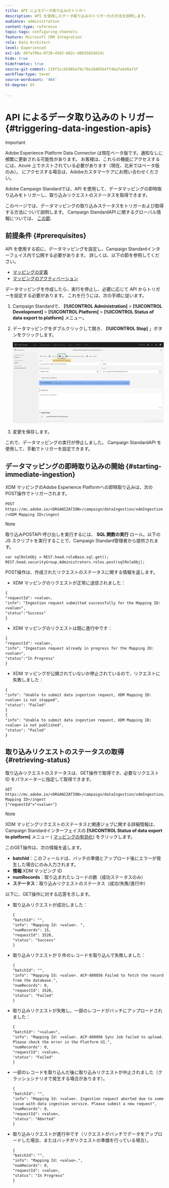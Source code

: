 ```yaml
---
title: API によるデータ取り込みのトリガー
description: API を使用したデータ取り込みのトリガー化の方法を説明します。
audience: administration
content-type: reference
topic-tags: configuring-channels
feature: Microsoft CRM Integration
role: Data Architect
level: Experienced
exl-id: d67a796a-0730-4502-802c-d0b3583dd1dc
hide: true
hidefromtoc: true
source-git-commit: 110f3ccb5865e70c78e18485b4ff4ba7a648af3f
workflow-type: tm+mt
source-wordcount: '464'
ht-degree: 6%

---
```


# API によるデータ取り込みのトリガー {#triggering-data-ingestion-apis}

>[!IMPORTANT]
>
>Adobe Experience Platform Data Connector は現在ベータ版です。通知なしに頻繁に更新される可能性があります。 お客様は、これらの機能にアクセスするには、Azure 上でホストされている必要があります（現在、北米ではベータ版のみ）。 にアクセスする場合は、Adobeカスタマーケアにお問い合わせください。

Adobe Campaign Standardでは、API を使用して、データマッピングの即時取り込みをトリガーし、取り込みリクエストのステータスを取得できます。

このページでは、データマッピングの取り込みステータスをトリガーおよび取得する方法について説明します。 Campaign StandardAPI に関するグローバル情報については、 [この節](../../api/using/get-started-apis.md).

## 前提条件 {#prerequisites}

API を使用する前に、データマッピングを設定し、Campaign Standardインターフェイス内で公開する必要があります。 詳しくは、以下の節を参照してください。

* [マッピングの定義](../../integrating/using/aep-mapping-definition.md)
* [マッピングのアクティベーション](../../integrating/using/aep-mapping-activation.md)

データマッピングを作成したら、実行を停止し、必要に応じて API からトリガーを設定する必要があります。 これを行うには、次の手順に従います。

1. Campaign Standardで、 **[!UICONTROL Administration]** > **[!UICONTROL Development]** > **[!UICONTROL Platform]** > **[!UICONTROL Status of data export to platform]** メニュー。

1. データマッピングをダブルクリックして開き、 **[!UICONTROL Stop]** 」ボタンをクリックします。

   ![](assets/aep_datamapping_stop.png)

1. 変更を保存します。

これで、データマッピングの実行が停止しました。 Campaign StandardAPI を使用して、手動でトリガーを設定できます。

## データマッピングの即時取り込みの開始 {#starting-immediate-ingestion}

XDM マッピングのAdobe Experience Platformへの即時取り込みは、次のPOST操作でトリガーされます。

`POST https://mc.adobe.io/<ORGANIZATION>/campaign/dataIngestion/xdmIngestion/<XDM Mapping ID>/ingest`

>[!NOTE]
>
>取り込みPOSTAPI 呼び出しを実行するには、 **SQL 関数の実行** ロール。以下の JS スクリプトを実行することで、Campaign Standard管理者から提供されます。
>
>```
>var sqlRoleObj = REST.head.roleBase.sql.get();
>REST.head.securityGroup.Administrators.roles.post(sqlRoleObj);
>```
>

POST操作は、作成されたリクエストのステータスに関する情報を返します。

* XDM マッピングのリクエストが正常に送信されました：

```
{
"requestId": <value>,
"info": "Ingestion request submitted successfully for the Mapping ID: <value>",
"status":"Success"
}
```

* XDM マッピングのリクエストは既に進行中です：

```
{
"requestId": <value>,
"info": "Ingestion request already in progress for the Mapping ID: <value>",
"status":"In Progress"
}
```

* XDM マッピングが公開されていないか停止されているので、リクエストに失敗しました：

```
{
"info": "Unable to submit data ingestion request, XDM Mapping ID: <value> is not stopped",
"status": "Failed"
}
{
"info": "Unable to submit data ingestion request, XDM Mapping ID: <value> is not published",
"status": "Failed"
}
```

## 取り込みリクエストのステータスの取得 {#retrieving-status}

取り込みリクエストのステータスは、GET操作で取得でき、必要なリクエスト ID をパラメーターに指定して取得できます。

```
GET https://mc.adobe.io/<ORGANIZATION>/campaign/dataIngestion/xdmIngestion/<XDM Mapping ID>/ingest
{"requestId"="<value>"}
```

>[!NOTE]
>
>XDM マッピングリクエストのステータスと関連ジョブに関する詳細情報は、Campaign Standardインターフェイスの **[!UICONTROL Status of data export to platform]** メニュー ( [マッピングの有効化](../../integrating/using/aep-mapping-activation.md)) をクリックします。

このGET操作は、次の情報を返します。

* **batchId**：このフィールドは、バッチの準備とアップロード後にエラーが発生した場合にのみ入力されます。
* **情報**:XDM マッピング ID
* **numRecords**：取り込まれたレコードの数（成功ステータスのみ）
* **ステータス**：取り込みリクエストのステータス（成功/失敗/進行中）

以下に、GET操作に対する応答を示します。

* 取り込みリクエストが成功しました：

  ```
  {
  "batchId": "",
  "info": "Mapping Id: <value>. ",
  "numRecords": 15,
  "requestId": 3520,
  "status": "Success"
  }
  ```

* 取り込みリクエストが 0 件のレコードを取り込んで失敗しました：

  ```
  {
  "batchId": "",
  "info": "Mapping Id: <value>. ACP-880056 Failed to fetch the record from the database.",
  "numRecords": 0,
  "requestId": 3520,
  "status": "Failed"
  }
  ```

* 取り込みリクエストが失敗し、一部のレコードがバッチにアップロードされました：

  ```
  {
  "batchId": "<value>",
  "info": "Mapping Id: <value>. ACP-880096 Sync Job failed to upload. Please check the error in the Platform UI.",
  "numRecords": 0,
  "requestId": <value>,
  "status": "Failed"
  }
  ```

* 一部のレコードを取り込んだ後に取り込みリクエストが中止されました（クラッシュシナリオで発生する場合があります）。

  ```
  {
  "batchId": "",
  "info": "Mapping Id: <value>. Ingestion request aborted due to some issue with data ingestion service. Please submit a new request",
  "numRecords": 0,
  "requestId": <value>,
  "status": "Aborted"
  }
  ```

* 取り込みリクエストが進行中です（リクエストがバッチでデータをアップロードした場合、またはバッチがリクエストの準備を行っている場合）。

  ```
  {
  "batchId": "",
  "info": "Mapping Id: <value>.",
  "numRecords": 0,
  "requestId": <value>,
  "status": "In Progress"
  }
  ```
